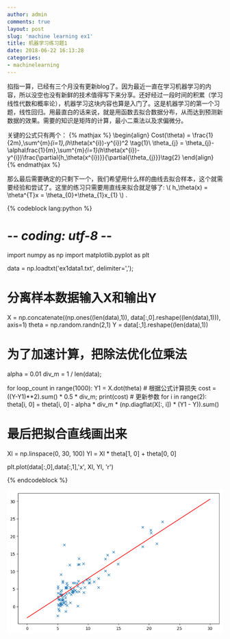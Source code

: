 ```yaml
---
author: admin
comments: true
layout: post
slug: 'machine learning ex1'
title: 机器学习练习题1
date: 2018-06-22 16:13:28
categories:
- machinelearning
---
```


掐指一算，已经有三个月没有更新blog了。因为最近一直在学习机器学习的内容，所以没空也没有新鲜的技术值得写下来分享。还好经过一段时间的积累（学习线性代数和概率论），机器学习这块内容也算是入门了。这是机器学习的第一个习题，线性回归。用最直白的话来说，就是用函数去拟合数据分布，从而达到预测新数据的效果。需要的知识是矩阵的计算，最小二乘法以及求偏微分。

关键的公式只有两个：
{% mathjax %}
\begin{align}
Cost(\theta) = \frac{1}{2m}\,\sum^{m}_{i=1}\,(h_\theta(x^{i})-y^{i})^2 \tag{1}\\
\theta_{j} = \theta_{j}-\alpha\frac{1}{m}\,\sum^{m}_{i=1}(h_\theta(x^{i})-y^{i})\frac{\partial{h_\theta(x^{i})}}{\partial{\theta_{j}}}\tag{2}
\end{align}
{% endmathjax %}

那么最后需要确定的只剩下一个，我们希望用什么样的曲线去拟合样本，这个就需要经验和尝试了。这里的练习只需要用直线来拟合就足够了: \\( h_\theta(x) = \theta^{T}x = \theta_{0}+\theta_{1}x_{1} \\) .

{% codeblock lang:python %}
# -*- coding: utf-8 -*-

import numpy as np
import matplotlib.pyplot as plt

data = np.loadtxt('ex1data1.txt', delimiter=',');

# 分离样本数据输入X和输出Y
X = np.concatenate((np.ones((len(data),1)), data[:,0].reshape((len(data),1))), axis=1)
theta = np.random.randn(2,1)
Y = data[:,1].reshape((len(data),1))

# 为了加速计算，把除法优化位乘法
alpha = 0.01
div_m = 1 / len(data);

for loop_count in range(1000):
    Y1 = X.dot(theta)
	# 根据公式计算损失
    cost = ((Y-Y1)**2).sum() * 0.5 * div_m;
    print(cost)
	# 更新参数
    for i in range(2):
        theta[i, 0] = theta[i, 0] - alpha * div_m * (np.diagflat(X[:, i]) * (Y1 - Y)).sum()    

# 最后把拟合直线画出来
Xl = np.linspace(0, 30, 100)
Yl = Xl * theta[1, 0] + theta[0, 0]

plt.plot(data[:,0],data[:,1],'x', Xl, Yl, 'r')

{% endcodeblock %}

[![2018-06-23-machine-learning-ex1](/uploads/2018/06/2018-06-23-machine-learning-ex1.jpg)](/uploads/2018/06/2018-06-23-machine-learning-ex1.jpg)